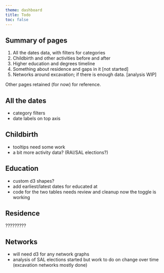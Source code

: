 ```yaml
---
theme: dashboard
title: Todo
toc: false
---
```


Summary of pages
------

1. All the dates data, with filters for categories
2. Childbirth and other activities before and after
3. Higher education and degrees timeline 
4. Something about residence and gaps in it [not started] 
5. Networks around excavation; if there is enough data. [analysis WIP] 

Other pages retained (for now) for reference. 

 

All the dates
------------
 
- category filters
- date labels on top axis



Childbirth
----------

- tooltips need some work
- a bit more activity data? (RAI/SAL elections?)



Education
--------

- custom d3 shapes?
- add earliest/latest dates for educated at
- code for the two tables needs review and cleanup now the toggle is working



Residence
--------

?????????


Networks
-------

- will need d3 for any network graphs
- analysis of SAL elections started but work to do on change over time (excavation networks mostly done)